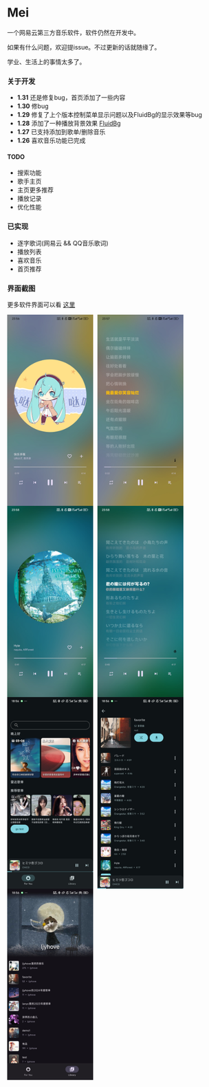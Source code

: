 # Mei

一个网易云第三方音乐软件，软件仍然在开发中。

如果有什么问题，欢迎提issue。不过更新的话就随缘了。

学业、生活上的事情太多了。

### 关于开发

- **1.31** 还是修复bug，首页添加了一些内容
- **1.30** 修bug
- **1.29** 修复了上个版本控制菜单显示问题以及FluidBg的显示效果等bug
- **1.28** 添加了一种播放背景效果 [FluidBg](https://gist.github.com/KlassenKonstantin/d5f6ed1d74b3ddbdca699d66c6b9a3b2)
- **1.27** 已支持添加到歌单/删除音乐
- **1.26** 喜欢音乐功能已完成

#### TODO

- 搜索功能
- 歌手主页
- 主页更多推荐
- 播放记录
- 优化性能


### 已实现

- 逐字歌词(网易云 && QQ音乐歌词)
- 播放列表
- 喜欢音乐
- 首页推荐


### 界面截图

更多软件界面可以看 [这里](https://github.com/ljyh223/Mei/tree/master/screenshot/2025-03-27)
<div style="display: flex; flex-wrap: wrap;">
  <img src="./screenshot/player1.jpg" width="200" style="margin-right: 10px;" />
  <img src="./screenshot/lyric1.jpg" width="200" style="margin-right: 10px;" />
  <img src="./screenshot/player2.jpg" width="200" style="margin-right: 10px;" />
  <img src="./screenshot/lyric2.jpg" width="200" style="margin-right: 10px;" />
  <img src="./screenshot/home.jpg" width="200" style="margin-right: 10px;" />
  <img src="./screenshot/playlist.jpg" width="200" style="margin-right: 10px;" />
  <img src="./screenshot/me.jpg" width="200" />
</div>